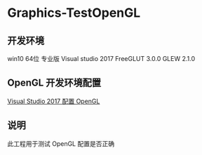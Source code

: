 # Graphics-TestOpenGL

## 开发环境
win10 64位 专业版 
Visual studio 2017
FreeGLUT 3.0.0 
GLEW 2.1.0 

## OpenGL 开发环境配置
[Visual Studio 2017 配置 OpenGL](https://blog.csdn.net/zhanxi1992/article/details/86550158)

## 说明
此工程用于测试 OpenGL 配置是否正确
